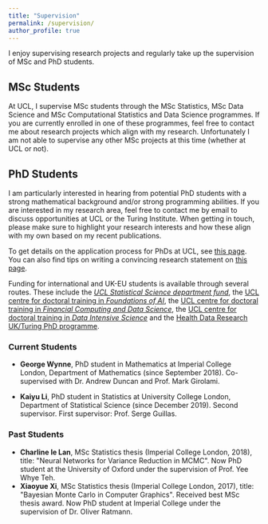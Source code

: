 ```yaml
---
title: "Supervision"
permalink: /supervision/
author_profile: true
---
```


I enjoy supervising research projects and regularly take up the supervision of MSc and PhD students.

## MSc Students

At UCL, I supervise MSc students through the MSc Statistics, MSc Data Science and MSc Computational Statistics and Data Science programmes. If you are currently enrolled in one of these programmes, feel free to contact me about research projects which align with my research. Unfortunately I am not able to supervise any other MSc projects at this time (whether at UCL or not).

## PhD Students

I am particularly interested in hearing from potential PhD students with a strong mathematical background and/or strong programming abilities. If you are interested in my research area, feel free to contact me by email to discuss opportunities at UCL or the Turing Institute. When getting in touch, please make sure to highlight your research interests and how these align with my own based on my recent publications.

To get details on the application process for PhDs at UCL, see [this page](https://www.ucl.ac.uk/prospective-students/graduate/applying-graduate-study/what-you-need-complete-application). You can also find tips on writing a convincing research statement on [this page](https://www.ucl.ac.uk/prospective-students/graduate/sites/prospective-students_graduate/files/potential-supervisor.pdf).

Funding for international and UK-EU students is available through several routes. These include the [*UCL Statistical Science department fund*](https://www.ucl.ac.uk/statistics/prospective-postgraduates/phd), the [UCL centre for doctoral training in *Foundations of AI*](https://www.ucl.ac.uk/ai-centre/study/research-degree-foundational-artificial-intelligence), the [UCL centre for doctoral training in *Financial Computing and Data Science*](https://financialcomputing.org/), the [UCL centre for doctoral training in *Data Intensive Science*](https://www.hep.ucl.ac.uk/cdt-dis/) and the [Health Data Research UK/Turing PhD programme](https://www.hdruk.ac.uk/talent-training/hdr-uk-turing-phd-programme-funded-by-the-wellcome-trust/?_cldee=ci5jaGFuZGxlckB1Y2wuYWMudWs%3d&recipientid=contact-243cf3cbd2a9e711810970106faa95f1-cd798151ea1648d0a88aaf88b8173974&esid=83591eb5-de0a-ea11-a811-002248070f4c).


### Current Students

* **George Wynne**, PhD student in Mathematics at Imperial College London, Department of Mathematics (since September 2018). Co-supervised with Dr. Andrew Duncan and Prof. Mark Girolami.

* **Kaiyu Li**, PhD student in Statistics at University College London, Department of Statistical Science (since December 2019). Second supervisor. First supervisor: Prof. Serge Guillas.

### Past Students

* **Charline le Lan**, MSc Statistics thesis (Imperial College London, 2018), title: "Neural Networks for Variance Reduction in MCMC". Now PhD student at the University of Oxford under the supervision of Prof. Yee Whye Teh. 
* **Xiaoyue Xi**, MSc Statistics thesis (Imperial College London, 2017), title: "Bayesian Monte Carlo in Computer Graphics". Received best MSc thesis award. Now PhD student at Imperial College under the supervision of Dr. Oliver Ratmann. 


